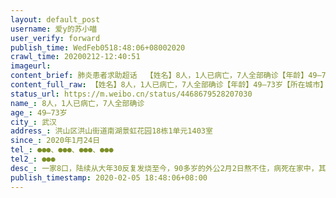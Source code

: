 ```yaml
---
layout: default_post
username: 爱y的苏小喵
user_verify: forward
publish_time: WedFeb0518:48:06+08002020
crawl_time: 20200212-12:40:51
imageurl: 
content_brief: 肺炎患者求助超话  【姓名】8人，1人已病亡，7人全部确诊【年龄】49—73岁【所在城市】武汉【所在小区、社区】洪山区洪山街道南湖景虹花园18栋1单元1403室【患病时间】2020年1月24日【联系方式】●●●、●●●、●●●、●●●【其他紧急联系人】●●●【病情描 ...全文
content_full_raw: 【姓名】8人，1人已病亡，7人全部确诊【年龄】49—73岁【所在城市】武汉【所在小区、社区】洪山区洪山街道南湖景虹花园18栋1单元1403室【患病时间】2020年1月24日【联系方式】●●●、●●●、●●●、●●●【其他紧急联系人】●●●【病情描述】一家8口，陆续从大年30反复发烧至今，90多岁的外公2月2日熬不住，病死在家中，其余7人全部CT确诊，都是CT显示双肺感染，纹理增多，两肺见散在片状、斑片状致密影，部分呈磨玻璃改变，边界模糊，多人患有糖尿病、高血压、高血脂，其中还有半年前做过肺癌手术的，目前还是反复高烧还有呼吸困难，持续高烧10天有余，急切需要入院治疗。
status_url: https://m.weibo.cn/status/4468679528207030
name_: 8人，1人已病亡，7人全部确诊
age_: 49—73岁
city_: 武汉
address_: 洪山区洪山街道南湖景虹花园18栋1单元1403室
since_: 2020年1月24日
tel_: ●●●、●●●、●●●、●●●
tel2_: ●●●
desc_: 一家8口，陆续从大年30反复发烧至今，90多岁的外公2月2日熬不住，病死在家中，其余7人全部CT确诊，都是CT显示双肺感染，纹理增多，两肺见散在片状、斑片状致密影，部分呈磨玻璃改变，边界模糊，多人患有糖尿病、高血压、高血脂，其中还有半年前做过肺癌手术的，目前还是反复高烧还有呼吸困难，持续高烧10天有余，急切需要入院治疗。
publish_timestamp: 2020-02-05 18:48:06+08:00
---
```

